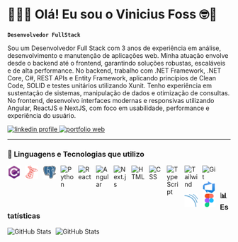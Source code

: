 # 👩🏻‍💻 Olá! Eu sou o Vinicius Foss 🤓👋


**`Desenvolvedor FullStack`**

Sou um Desenvolvedor Full Stack com 3 anos de experiência em análise, desenvolvimento e manutenção de aplicações web. Minha atuação envolve desde o backend até o frontend, garantindo soluções robustas, escaláveis e de alta performance. No backend, trabalho com .NET Framework, .NET Core, C#, REST APIs e Entity Framework, aplicando princípios de Clean Code, SOLID e testes unitários utilizando Xunit. Tenho experiência em sustentação de sistemas, manipulação de dados e otimização de consultas. No frontend, desenvolvo interfaces modernas e responsivas utilizando Angular, ReactJS e NextJS, com foco em usabilidade, performance e experiência do usuário.

<p align="left">
    <a target="_blank" href="https://www.linkedin.com/in/vinicius-foss-644b931b6">
        <img 
            alt="linkedin profile" 
            title="Me encontre no linkedIn" 
            src="https://img.shields.io/badge/Meu LinkedIn-0077B5?style=for-the-badge&logo=linkedin&logoColor=white"
        />
    </a>
    <a target="_blank" href="https://fossvncs.github.io/portfolio">
        <img 
            alt="portfolio web" 
            title="Visite meu portfólio web" 
            src="https://img.shields.io/badge/Portfolio Web-255E63?style=for-the-badge"
        />
    </a>
    
</p>

---

### 🤖 Linguagens e Tecnologias que utilizo
<img 
    align="left" 
    alt="C#" 
    title="C#"
    width="30px" 
    style="padding-right: 10px;" 
    src="https://raw.githubusercontent.com/devicons/devicon/master/icons/csharp/csharp-original.svg" 
/>

<img 
    align="left" 
    alt="SQL SERVER" 
    title="SQL SERVER"
    width="30px" 
    style="padding-right: 10px;" 
    src="https://raw.githubusercontent.com/devicons/devicon/master/icons/microsoftsqlserver/microsoftsqlserver-plain.svg" 
/>
<img 
    align="left" 
    alt="SQL SERVER" 
    title="SQL SERVER"
    width="30px" 
    style="padding-right: 10px;" 
    src="https://raw.githubusercontent.com/devicons/devicon/master/icons/postgresql/postgresql-original.svg" 
/>
<img 
    align="left" 
    alt="Python" 
    title="Python"
    width="30px" 
    style="padding-right: 10px;" 
    src="https://cdn.jsdelivr.net/gh/devicons/devicon@latest/icons/python/python-original.svg" 
/>
<img 
    align="left" 
    alt="React"
    title="React" 
    width="30px" 
    style="padding-right: 10px;" 
    src="https://cdn.jsdelivr.net/gh/devicons/devicon@latest/icons/react/react-original.svg" 
/>
<img 
    align="left" 
    alt="Angular"
    title="Angular" 
    width="30px" 
    style="padding-right: 10px;" 
    src="https://angular.io/assets/images/logos/angular/angular.svg" 
/>
<img 
    align="left" 
    alt="Next.js" 
    title="Next.js"
    width="30px" 
    style="padding-right: 10px;" 
    src="https://cdn.jsdelivr.net/gh/devicons/devicon@latest/icons/nextjs/nextjs-original.svg" 
/>
<img 
    align="left" 
    alt="HTML"
    title="HTML" 
    width="30px" 
    style="padding-right: 10px;" 
    src="https://cdn.jsdelivr.net/gh/devicons/devicon@latest/icons/html5/html5-original.svg" 
/>
<img 
    align="left" 
    alt="CSS" 
    title="CSS"
    width="30px" 
    style="padding-right: 10px;" 
    src="https://cdn.jsdelivr.net/gh/devicons/devicon@latest/icons/css3/css3-original.svg" 
/>
<img 
    align="left" 
    alt="TypeScript"
    title="TypeScript" 
    width="30px" 
    style="padding-right: 10px;" 
    src="https://cdn.jsdelivr.net/gh/devicons/devicon@latest/icons/typescript/typescript-original.svg" 
/>
<img 
    align="left" 
    alt="Tailwind" 
    title="Tailwind"
    width="30px" 
    style="padding-right: 10px;" 
    src="https://cdn.jsdelivr.net/gh/devicons/devicon@latest/icons/tailwindcss/tailwindcss-original.svg" 
/>

<img 
    align="left" 
    alt="Git" 
    title="Git"
    width="30px" 
    style="padding-right: 10px;" 
    src="https://cdn.jsdelivr.net/gh/devicons/devicon@latest/icons/git/git-original.svg" 
/>
<img 
    align="left" 
    alt="Azure Devops" 
    title="Azure Devops"
    width="30px" 
    style="padding-right: 10px;" 
    src="https://raw.githubusercontent.com/devicons/devicon/master/icons/azuredevops/azuredevops-original.svg" 
/>
<img 
    align="left" 
    alt="Sonarqube" 
    title="Sonarqube"
    width="30px" 
    style="padding-right: 10px;" 
    src="https://raw.githubusercontent.com/devicons/devicon/master/icons/sonarqube/sonarqube-original.svg" 
/>
<img 
    align="left" 
    alt="Figma" 
    title="Figma"
    width="30px" 
    style="padding-right: 10px;" 
    src="https://raw.githubusercontent.com/devicons/devicon/master/icons/figma/figma-original.svg" 
/>
<br/>
<br/>

### 📊 Estatísticas

<p>
<img 
    align="left" 
    alt="GitHub Stats" 
    height="200" 
    style="padding-right: 10px;" 
    src="https://github-readme-stats.vercel.app/api?username=fossvncs&show_icons=true&theme=dark&include_all_commits=true&locale=pt-br" 
  />

<img 
      align="left" 
      alt="GitHub Stats" 
      height="200" 
      src="https://github-readme-stats.vercel.app/api/top-langs/?username=fossvncs&theme=dark&layout=compact&custom_title=Tecnologias&langs_count=9" 
  />

</p>

